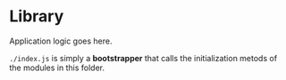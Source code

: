 # Library

Application logic goes here.

`./index.js` is simply a **bootstrapper** that calls the initialization metods
of the modules in this folder.
